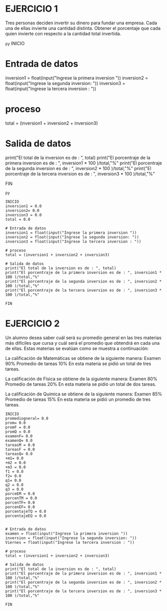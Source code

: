 # EJERCICIO 1
Tres personas deciden invertir su dinero para fundar una empresa. Cada una de ellas invierte una cantidad distinta. Obtener el porcentaje que cada quien invierte con respecto a la cantidad total invertida.

``py``
INICIO

# Entrada de datos 
inversion1 = float(input("Ingrese la primera inversion "))
inversion2 = float(input("Ingrese la segunda inversion: "))
inversion3 = float(input("Ingrese la tercera inversion : "))

# proceso 
total = (inversion1 + inversion2 + inversion3)

# Salida de datos 
print("El total de la inversion es de : ", total)
print("El porcentraje de la primera inversion es de : ", inversion1 * 100 )/total,"%"
print("El porcentraje de la segunda inversion es de : ", inversion2 * 100 )/total,"%"
print("El porcentraje de la tercera inversion es de : ", inversion3 * 100 )/total,"%"

FIN

``py``

```
INICIO
inversion1 = 0.0
inversion2= 0.0
inversion3 = 0.0 
total = 0.0 

# Entrada de datos 
inversion1 = float(input("Ingrese la primera inversion "))
inversion2 = float(input("Ingrese la segunda inversion: "))
inversion3 = float(input("Ingrese la tercera inversion : "))

# proceso 
total = (inversion1 + inversion2 + inversion3)

# Salida de datos 
print("El total de la inversion es de : ", total)
print("El porcentraje de la primera inversion es de : ", inversion1 * 100 )/total,"%"
print("El porcentraje de la segunda inversion es de : ", inversion2 * 100 )/total,"%"
print("El porcentraje de la tercera inversion es de : ", inversion3 * 100 )/total,"%"

FIN

```

# EJERCICIO 2
Un alumno desea saber cuál será su promedio general en las tres materias más difíciles que cursa y cuál será el promedio que obtendrá en cada una de ellas. Estas materias se evalúan como se muestra a continuación:

La calificación de Matemáticas se obtiene de la siguiente manera: Examen 90% Promedio de tareas 10% En esta materia se pidió un total de tres tareas.

La calificación de Física se obtiene de la siguiente manera: Examen 80% Promedio de tareas 20% En esta materia se pidió un total de dos tareas.

La calificación de Química se obtiene de la siguiente manera: Examen 85% Promedio de tareas 15% En esta materia se pidió un promedio de tres tareas.
```
INICIO
promediogneral= 0.0
prom= 0.0
promF = 0.0 
promQ = 0.0
examenF= 0.0
examenQ= 0.0
tareasM = 0.0 
tareasF = 0.0
tareasQ= 0.0
+m1= 0.0
+m2 = 0.0 
+m3 = 0.0
f1 = 0.0
f2= 0.0
q1= 0.0
q2 = 0.0 
q3 = 0.0
porceEM = 0.0
porcenTM = 0.0
porcenTF= 0.0
porcenEF= 0.0
porcentajeTQ = 0.0 
porcentajeEQ = 0.0


# Entrada de datos 
examen = float(input("Ingrese la primera inversion "))
inversion = float(input("Ingrese la segunda inversion: "))
Viernes = float(input("Ingrese la tercera inversion : "))

# proceso 
total = (inversion1 + inversion2 + inversion3)

# Salida de datos 
print("El total de la inversion es de : ", total)
print("El porcentraje de la primera inversion es de : ", inversion1 * 100 )/total,"%"
print("El porcentraje de la segunda inversion es de : ", inversion2 * 100 )/total,"%"
print("El porcentraje de la tercera inversion es de : ", inversion3 * 100 )/total,"%"

FIN

```
